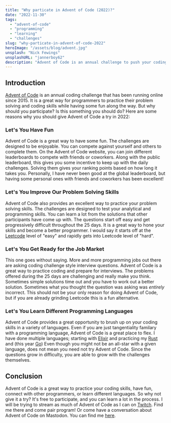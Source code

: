 ```yaml
---
title: "Why particate in Advent of Code (2022)?"
date: "2022-11-30"
tags:
  - "advent-of-code"
  - "programming"
  - "learning"
  - "challenges"
slug: "why-particate-in-advent-of-code-2022"
heroImage: "/assets/blog/advent.jpg"
unsplash: "Nick Fewings"
unsplashURL: "jannerboy62"
description: "Advent of Code is an annual challenge to push your coding skills. This blog post talks about some of the reasons to join! Let's do it!"
---
```


## Introduction

[Advent of Code](https://adventofcode.com/) is an annual coding challenge that has been running online since 2015.
It is a great way for programmers to practice their problem solving and coding skills while having some fun along the way.
But why should you participate?
Is this something you should do?
Here are some reasons why you should give Advent of Code a try in 2022:

### Let's You Have Fun

Advent of Code is a great way to have some fun.
The challenges are designed to be enjoyable.
You can compete against yourself and others to complete them.
On the Advent of Code website, you can join different leaderboards to compete with friends or coworkers.
Along with the public leaderboard, this gives you some incentive to keep up with the daily challenges.
Solving them gives your ranking points based on how long it takes you.
Personally, I have never been good at the global leaderboard, but having some personal ones with friends and coworkers has been excellent!

### Let's You Improve Our Problem Solving Skills

Advent of Code also provides an excellent way to practice your problem solving skills.
The challenges are designed to test your analytical and programming skills.
You can learn a lot from the solutions that other participants have come up with.
The questions start off easy and get progressively difficult throughout the 25 days.
It is a great way to hone your skills and become a better programmer.
I would say it starts off at the [Leetcode](https://leetcode.com/) level of "easy" and rapidly gets into Leetcode level of "hard".

### Let's You Get Ready for the Job Market

This one goes without saying.
More and more programming jobs out there are asking coding challenge style interview questions.
Advent of Code is a great way to practice coding and prepare for interviews.
The problems offered during the 25 days are challenging and really make you think.
Sometimes simple solutions time out and you have to work out a better solution.
Sometimes what you thought the question was asking was _entirely_ incorrect.
This should not be your only reason for doing Advent of Code, but if you are already grinding Leetcode this is a fun alternative.

### Let's You Learn Different Programming Languages

Advent of Code provides a great opportunity to brush up on your coding skills in a variety of languages.
Even if you are just tangentiality familary with a programming language, Advent of Code is a great place to flex.
I have done multiple languages; starting with [Elixir](https://elixir-lang.org/) and practicing my [Rust](https://www.rust-lang.org/) and (this year [Go](https://go.dev/))
Even though you might not be an all-star with a given language, does not mean you need not try Advent of Code.
Since the questions grow in difficulty, you are able to grow with the challenges themselves.

## Conclusion

Advent of Code is a great way to practice your coding skills, have fun, connect with other programmers, or learn different languages.
So why not give it a try?
It's free to participate, and you can learn a lot in the process.
I will be trying to stream as much of Advent of Code as I can on [Twitch](https://twitch.tv/joshfinnie).
Find me there and come pair program!
Or come have a conversation about Advent of Code on Mastodon.
You can find me [here](https://fostodon.org/@joshfinnie).

